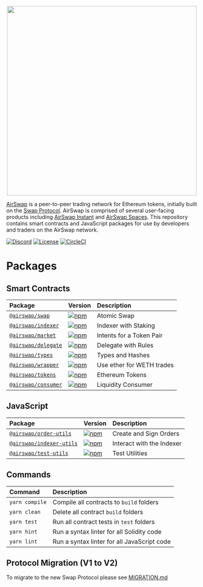 <center>
<br />
<img src="https://swap.tech/images/airswap-high-res.png" width="500"/>
<br />
</center>

[AirSwap](https://www.airswap.io/) is a peer-to-peer trading network for Ethereum tokens, initially built on the [Swap Protocol](https://swap.tech/whitepaper/). AirSwap is comprised of several user-facing products including [AirSwap Instant](https://instant.airswap.io/) and [AirSwap Spaces](https://spaces.airswap.io/). This repository contains smart contracts and JavaScript packages for use by developers and traders on the AirSwap network.

[![Discord](https://img.shields.io/discord/590643190281928738.svg)](https://discord.gg/ecQbV7H)
[![License](https://img.shields.io/badge/License-Apache%202.0-blue.svg)](https://opensource.org/licenses/Apache-2.0)
[![CircleCI](https://circleci.com/gh/airswap/airswap-protocols.svg?style=svg&circle-token=73bd6668f836ce4306dbf6ca32109ddbb5b7e1fe)](https://circleci.com/gh/airswap/airswap-protocols)

# Packages

## Smart Contracts

| Package                                      | Version                                                                                                       | Description               |
| :------------------------------------------- | :------------------------------------------------------------------------------------------------------------ | :------------------------ |
| [`@airswap/swap`](/protocols/swap)           | [![npm](https://img.shields.io/npm/v/airswap/swap.svg)](https://www.npmjs.com/package/airswap/swap)           | Atomic Swap               |
| [`@airswap/indexer`](/protocols/indexer)     | [![npm](https://img.shields.io/npm/v/airswap/indexer.svg)](https://www.npmjs.com/package/airswap/indexer)     | Indexer with Staking      |
| [`@airswap/market`](/protocols/market)       | [![npm](https://img.shields.io/npm/v/airswap/market.svg)](https://www.npmjs.com/package/airswap/market)       | Intents for a Token Pair  |
| [`@airswap/delegate`](/examples/delegate)   | [![npm](https://img.shields.io/npm/v/airswap/delegate.svg)](https://www.npmjs.com/package/airswap/delegate)   | Delegate with Rules       |
| [`@airswap/types`](/protocols/types)         | [![npm](https://img.shields.io/npm/v/airswap/types.svg)](https://www.npmjs.com/package/airswap/libraries)     | Types and Hashes          |
| [`@airswap/wrapper`](/helpers/wrapper)       | [![npm](https://img.shields.io/npm/v/airswap/wrapper.svg)](https://www.npmjs.com/package/airswap/wrapper)     | Use ether for WETH trades |
| [`@airswap/tokens`](/helpers/tokens)         | [![npm](https://img.shields.io/npm/v/airswap/tokens.svg)](https://www.npmjs.com/package/airswap/tokens)       | Ethereum Tokens           |
| [`@airswap/consumer`](/examples/consumer)    | [![npm](https://img.shields.io/npm/v/airswap/consumer.svg)](https://www.npmjs.com/package/airswap/consumer)   | Liquidity Consumer        |

## JavaScript

| Package                                             | Version                                                                                                               | Description               |
| :-------------------------------------------------- | :-------------------------------------------------------------------------------------------------------------------- | :------------------------ |
| [`@airswap/order-utils`](/packages/order-utils)     | [![npm](https://img.shields.io/npm/v/airswap/order-utils.svg)](https://www.npmjs.com/package/airswap/order-utils)     | Create and Sign Orders    |
| [`@airswap/indexer-utils`](/packages/indexer-utils) | [![npm](https://img.shields.io/npm/v/airswap/indexer-utils.svg)](https://www.npmjs.com/package/airswap/indexer-utils) | Interact with the Indexer |
| [`@airswap/test-utils`](/packages/test-utils)       | [![npm](https://img.shields.io/npm/v/airswap/test-utils.svg)](https://www.npmjs.com/package/airswap/test-utils)       | Test Utilities            |

## Commands

| Command        | Description                                 |
| :------------- | :------------------------------------------ |
| `yarn compile` | Compile all contracts to `build` folders    |
| `yarn clean`   | Delete all contract `build` folders         |
| `yarn test`    | Run all contract tests in `test` folders    |
| `yarn hint`    | Run a syntax linter for all Solidity code   |
| `yarn lint`    | Run a syntax linter for all JavaScript code |

## Protocol Migration (V1 to V2)

To migrate to the new Swap Protocol please see [MIGRATION.md](/contracts/swap/MIGRATION.md)
